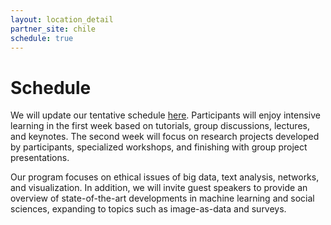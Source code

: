 ```yaml
---
layout: location_detail
partner_site: chile
schedule: true
---
```


# Schedule

We will update our tentative schedule [here](https://docs.google.com/spreadsheets/d/1EIINavEv7D1vsz8xdrMjNuUyurodpXN4r8f_HIFwqOM/edit?usp=sharing). Participants will enjoy intensive learning in the first week based on tutorials, group discussions, lectures, and keynotes. The second week will focus on research projects developed by participants, specialized workshops, and finishing with group project presentations. 

Our program focuses on ethical issues of big data, text analysis, networks, and visualization. In addition, we will invite guest speakers to provide an overview of state-of-the-art developments in machine learning and social sciences, expanding to topics such as image-as-data and surveys.
